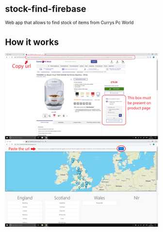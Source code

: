 # stock-find-firebase
Web app that allows to find stock of items from Currys Pc World
# How it works
![Step 1](Media/step1.png)
![Step 2](Media/step2.png)
